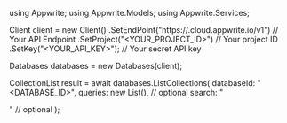 using Appwrite;
using Appwrite.Models;
using Appwrite.Services;

Client client = new Client()
    .SetEndPoint("https://<REGION>.cloud.appwrite.io/v1") // Your API Endpoint
    .SetProject("<YOUR_PROJECT_ID>") // Your project ID
    .SetKey("<YOUR_API_KEY>"); // Your secret API key

Databases databases = new Databases(client);

CollectionList result = await databases.ListCollections(
    databaseId: "<DATABASE_ID>",
    queries: new List<string>(), // optional
    search: "<SEARCH>" // optional
);